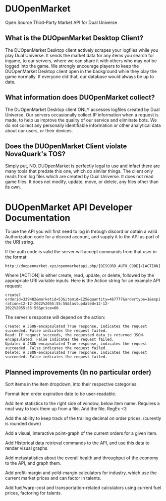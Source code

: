 # DUOpenMarket
Open Source Third-Party Market API for Dual Universe

## What is the DUOpenMarket Desktop Client?
The DUOpenMarket Desktop client actively scrapes your logfiles while you play Dual Universe. It sends the market data for any items you search for ingame, to our servers, where we can share it with others who may not be logged into the game. We strongly encourage players to keep the DUOpenMarket Desktop client open in the background while they play the game normally. If everyone did that, our database would always be up to date.

## What information does DUOpenMarket collect?
The DUOpenMarket Desktop client ONLY accesses logfiles created by Dual Universe. Our servers occasionally collect IP information when a request is made, to help us improve the quality of our service and eliminate bots. We do not collect any personally identifiable information or other analytical data about our users, or their devices.

## Does the DUOpenMarket Client violate NovaQuark's TOS?
Simply put, NO. DUOpenMarket is perfectly legal to use and infact there are many tools that predate this one, which do similar things. The client only reads from log files which are created by Dual Universe. It does not read game files. It does not modify, update, move, or delete, any files other than its own. 



# DUOpenMarket API Developer Documentation

To use the API you will first need to log in through discord or obtain a valid Authorization code for a discord account, and supply it to the API as part of the URI string.

If the auth code is valid the server will accept commands from that user in the format:

` http://duopenmarket.xyz/openmarketapi.php/[DISCORD_AUTH_CODE]/[ACTION] `

Where [ACTION] is either create, read, update, or delete, followed by the appropriate URI variable inputs. Here is the Action string for an example API request:

` create?orderid=329482&marketid=53&itemid=125&quantity=467777&ordertype=1&expiration=12-12-2022%2055:55:55&lastupdated=12-12-2022%2055:55:55&price=66 `

The server's response will depend on the action:

    Create: A JSON-encapsulated True response, indicates the request succeeded. False indicates the request failed.
    Read: If request succeeds, the requested data is returned JSON-encapsulated. False indicates the request failed.
    Update: A JSON-encapsulated True response, indicates the request succeeded. False indicates the request failed.
    Delete: A JSON-encapsulated True response, indicates the request succeeded. False indicates the request failed.


## Planned improvements (In no particular order)
Sort items in the item dropdown, into their respective categories.

Format item order expiration date to be user-readable.

Add item statistics to the right side of window, below item name. Requires a neat way to look them up from a file. And the file. RegEx <3

Add the ability to keep track of the trailing decimal on order prices. (curently is rounded down)

Add a visual, interactive point-graph of the current orders for a given item.

Add Historical data retrieval commands to the API, and use this data to render visual graphs.

Add metastatistics about the overall health and throughput of the economy to the API, and graph them.

Add profit-margin and yeild-margin calculators for industry, which use the current market prices and can factor in talents.

Add fuel/warp-cost and transportation-related calculators using current fuel prices, factoring for talents.

